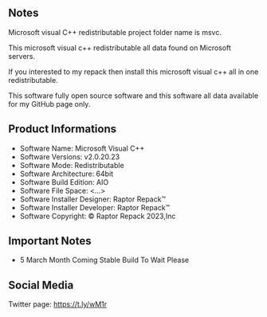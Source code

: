 Notes
------------------------------------------------

Microsoft visual C++ redistributable project folder name  is msvc.

This microsoft visual c++ redistributable all data found on Microsoft servers.

If you interested to my repack then install this microsoft visual c++ all in one redistributable.

This software fully open source software and this software all data available for my GitHub page only.

Product Informations
------------------------------------------------
- Software Name: Microsoft Visual C++
- Software Versions: v2.0.20.23
- Software Mode: Redistributable
- Software Architecture: 64bit
- Software Build Edition: AIO
- Software File Space: <...>
- Software Installer Designer: Raptor Repack™
- Software Installer Developer: Raptor Repack™
- Software Copyright: © Raptor Repack 2023,Inc

Important Notes
-----------------------------------------------
- 5 March Month Coming Stable Build To Wait Please

Social Media
-----------------------------------------------
Twitter page: https://t.ly/wM1r
